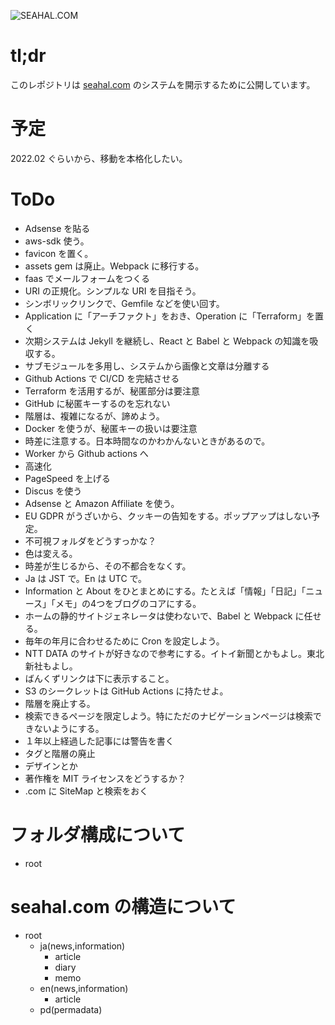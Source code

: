 ![SEAHAL.COM](https://github.com/seahal/com/workflows/SEAHAL.COM/badge.svg)

# tl;dr
このレポジトリは [seahal.com](https://seahal.com) のシステムを開示するために公開しています。

# 予定
2022.02 ぐらいから、移動を本格化したい。

# ToDo
- Adsense を貼る
- aws-sdk 使う。
- favicon を置く。
- assets gem は廃止。Webpack に移行する。
- faas でメールフォームをつくる
- URI の正規化。シンプルな URI を目指そう。
- シンボリックリンクで、Gemfile などを使い回す。
- Application に「アーチファクト」をおき、Operation に「Terraform」を置く
- 次期システムは Jekyll を継続し、React と Babel と Webpack の知識を吸収する。
- サブモジュールを多用し、システムから画像と文章は分離する
- Github Actions で CI/CD を完結させる
- Terraform を活用するが、秘匿部分は要注意
- GitHub に秘匿キーするのを忘れない
- 階層は、複雑になるが、諦めよう。
- Docker を使うが、秘匿キーの扱いは要注意
- 時差に注意する。日本時間なのかわかんないときがあるので。
- Worker から Github actions へ
- 高速化
- PageSpeed を上げる
- Discus を使う
- Adsense と Amazon Affiliate を使う。
- EU GDPR がうざいから、クッキーの告知をする。ポップアップはしない予定。
- 不可視フォルダをどうすっかな？
- 色は変える。
- 時差が生じるから、その不都合をなくす。
- Ja は JST で。En は UTC で。
- Information と About をひとまとめにする。たとえば「情報」「日記」「ニュース」「メモ」の4つをブログのコアにする。
- ホームの静的サイトジェネレータは使わないで、Babel と Webpack に任せる。
- 毎年の年月に合わせるために Cron を設定しよう。
- NTT DATA のサイトが好きなので参考にする。イトイ新聞とかもよし。東北新社もよし。
- ばんくずリンクは下に表示すること。
- S3 のシークレットは GitHub Actions に持たせよ。
- 階層を廃止する。
- 検索できるページを限定しよう。特にただのナビゲーションページは検索できないようにする。
- １年以上経過した記事には警告を書く
- タグと階層の廃止
- デザインとか
- 著作権を MIT ライセンスをどうするか？
- .com に SiteMap と検索をおく

# フォルダ構成について
- root

# seahal.com の構造について
- root
  - ja(news,information)
    - article
    - diary
    - memo
  - en(news,information)
    - article
  - pd(permadata)
